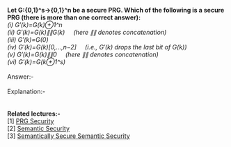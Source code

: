 <b>Let G:{0,1}^s→{0,1}^n be a secure PRG. Which of the following is a secure PRG (there is more than one correct answer):</b><br>
<i>
(i) G′(k)=G(k)⊕1^n <br>
(ii) G′(k)=G(k)∥∥G(k)     (here ∥∥ denotes concatenation) <br>
(iii) G′(k)=G(0) <br>
(iv) G′(k)=G(k)[0,…,n−2]     (i.e., G′(k) drops the last bit of G(k)) <br>
(v) G′(k)=G(k)∥∥0     (here ∥∥ denotes concatenation) <br>
(vi) G′(k)=G(k⊕1^s) 
</i><br>
<br>
Answer:- <br>
<br>
Explanation:-<br>
<br>
<br>
<b>Related lectures:-</b><br>
[1] <a href="https://github.com/ashumeow/cryptography-I/blob/master/week-1/notes/9%20-%20PRG%20Security.md">PRG Security</a><br>
[2] <a href="https://github.com/ashumeow/cryptography-I/blob/master/week-1/notes/10%20-%20Semantic%20Security.md">Semantic Security</a><br>
[3] <a href="https://github.com/ashumeow/cryptography-I/blob/master/week-1/notes/11%20-%20Semantically%20Secure%20Semantic%20Security.md">Semantically Secure Semantic Security</a>
